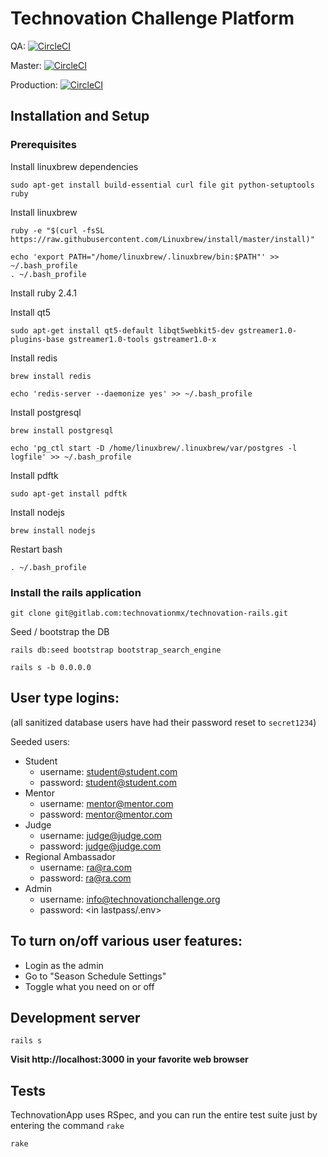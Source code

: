# Technovation Challenge Platform

QA: [![CircleCI](https://circleci.com/gh/Iridescent-CM/technovation-app/tree/qa.svg?style=svg&circle-token=2761348ab1cf794859c6cc40536654b342a8a9d1)](https://circleci.com/gh/Iridescent-CM/technovation-app/tree/qa)

Master: [![CircleCI](https://circleci.com/gh/Iridescent-CM/technovation-app/tree/master.svg?style=svg&circle-token=2761348ab1cf794859c6cc40536654b342a8a9d1)](https://circleci.com/gh/Iridescent-CM/technovation-app/tree/master)

Production: [![CircleCI](https://circleci.com/gh/Iridescent-CM/technovation-app/tree/production.svg?style=svg&circle-token=2761348ab1cf794859c6cc40536654b342a8a9d1)](https://circleci.com/gh/Iridescent-CM/technovation-app/tree/production)

## Installation and Setup

### Prerequisites

Install linuxbrew dependencies

```
sudo apt-get install build-essential curl file git python-setuptools ruby
```

Install linuxbrew

```
ruby -e "$(curl -fsSL https://raw.githubusercontent.com/Linuxbrew/install/master/install)"
```

```
echo 'export PATH="/home/linuxbrew/.linuxbrew/bin:$PATH"' >> ~/.bash_profile
. ~/.bash_profile
```

Install ruby 2.4.1

Install qt5

```
sudo apt-get install qt5-default libqt5webkit5-dev gstreamer1.0-plugins-base gstreamer1.0-tools gstreamer1.0-x
```

Install redis

```
brew install redis
```

```
echo 'redis-server --daemonize yes' >> ~/.bash_profile
```

Install postgresql

```
brew install postgresql
```

```
echo 'pg_ctl start -D /home/linuxbrew/.linuxbrew/var/postgres -l logfile' >> ~/.bash_profile
```

Install pdftk

```
sudo apt-get install pdftk
```

Install nodejs

```
brew install nodejs
```

Restart bash

```
. ~/.bash_profile
```


### Install the rails application

```
git clone git@gitlab.com:technovationmx/technovation-rails.git
```

Seed / bootstrap the DB

```
rails db:seed bootstrap bootstrap_search_engine
```

```
rails s -b 0.0.0.0
```

## User type logins:

(all sanitized database users have had their password reset to `secret1234`)

Seeded users:

* Student
  * username: student@student.com
  * password: student@student.com
* Mentor
  * username: mentor@mentor.com
  * password: mentor@mentor.com
* Judge
  * username: judge@judge.com
  * password: judge@judge.com
* Regional Ambassador
  * username: ra@ra.com
  * password: ra@ra.com
* Admin
  * username: info@technovationchallenge.org
  * password: <in lastpass/.env>

## To turn on/off various user features:

  * Login as the admin
  * Go to "Season Schedule Settings"
  * Toggle what you need on or off

## Development server

```
rails s
```

**Visit http://localhost:3000 in your favorite web browser**

## Tests

TechnovationApp uses RSpec, and you can run the entire test suite just by entering the command `rake`

```
rake
```
